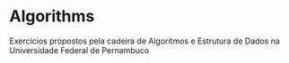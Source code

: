# Algorithms

Exercícios propostos pela cadeira de Algoritmos e Estrutura de Dados na Universidade Federal de Pernambuco
